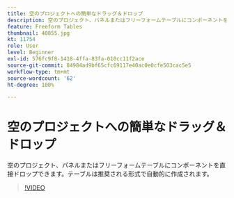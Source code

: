 ```yaml
---
title: 空のプロジェクトへの簡単なドラッグ＆ドロップ
description: 空のプロジェクト、パネルまたはフリーフォームテーブルにコンポーネントを直接ドロップできます。テーブルは推奨される形式で自動的に作成されます。
feature: Freeform Tables
thumbnail: 40855.jpg
kt: 11754
role: User
level: Beginner
exl-id: 576fc9f8-1418-4ffa-83fa-010cc11f2ace
source-git-commit: 84984ad9bf65cfc69117e40ac0e0cfe503cac5e5
workflow-type: tm+mt
source-wordcount: '62'
ht-degree: 100%

---
```


# 空のプロジェクトへの簡単なドラッグ＆ドロップ

空のプロジェクト、パネルまたはフリーフォームテーブルにコンポーネントを直接ドロップできます。テーブルは推奨される形式で自動的に作成されます。

>[!VIDEO](https://video.tv.adobe.com/v/3413478/?quality=12&learn=on)
